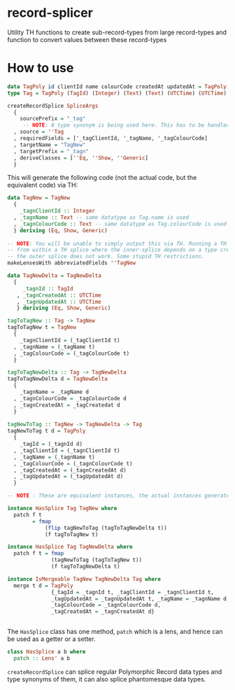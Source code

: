 # record-splicer
Utility TH functions to create sub-record-types from large record-types and function to convert values between these record-types

# How to use

```Haskell
data TagPoly id clientId name colourCode createdAt updatedAt = TagPoly {_tagId :: id, _tagClientId :: clientId, _tagName :: name, _tagColourCode :: colourCode, _tagCreatedAt :: createdAt, _tagUpdatedAt :: updatedAt} deriving (Eq, Show, Generic)
type Tag = TagPoly (TagId) (Integer) (Text) (Text) (UTCTime) (UTCTime)

createRecordSplice SpliceArgs
  {
    sourcePrefix = "_tag"
     -- NOTE: A type synonym is being used here. This has to be handled properly in the TH code
  , source = ''Tag
  , requiredFields = ['_tagClientId, '_tagName, '_tagColourCode]
  , targetName = "TagNew"
  , targetPrefix = "_tagn"
  , deriveClasses = [''Eq, ''Show, ''Generic]
  }
```

This will generate the following code (not the actual code, but the equivalent code) via TH:

```Haskell
data TagNew = TagNew
  {
    _tagnClientId :: Integer
  , _tagnName :: Text -- same datatype as Tag.name is used
  , _tagnColourCode :: Text -- same datatype as Tag.colourCode is used
  } deriving (Eq, Show, Generic)
  
-- NOTE: You will be unable to simply output this via TH. Running a TH splice 
-- from within a TH splice where the inner-splice depends on a type created by
-- the outer splice does not work. Some stupid TH restrictions.
makeLensesWith abbreviatedFields ''TagNew

data TagNewDelta = TagNewDelta
  {
     _tagnId :: TagId
   , _tagnCreatedAt :: UTCTime
   , _tagnUpdatedAt :: UTCTime
   } deriving (Eq, Show, Generic)

tagToTagNew :: Tag -> TagNew
tagToTagNew t = TagNew
  {
    _tagnClientId = (_tagClientId t)
  , _tagnName = (_tagName t)
  , _tagColourCode = (_tagColourCode t)
  }

tagToTagNewDelta :: Tag -> TagNewDelta
tagToTagNewDelta d = TagNewDelta
  {
    _tagnName = _tagName d
  , _tagnColourCode = _tagColourCode d
  , _tagnCreatedAt = _tagCreatedat d
  }
  
tagNewToTag :: TagNew -> TagNewDelta -> Tag
tagNewToTag t d = TagPoly
  {
    _tagId = (_tagnId d)
  , _tagClientId = (_tagnClientId t)
  , _tagName = (_tagnName t)
  , _tagColourCode = (_tagnColourCode t)
  , _tagCreatedAt = (_tagnCreatedAt d)
  , _tagUpdatedAt = (_tagUpdatedAt d)
  }

-- NOTE : These are equivalent instances, the actual instances generated do not use the above functions.

instance HasSplice Tag TagNew where
  patch f t
        = fmap
            (flip tagNewToTag (tagToTagNewDelta t))
            (f tagToTagNew t)

instance HasSplice Tag TagNewDelta where
  patch f t = fmap
              (tagNewToTag (tagToTagNew t))
              (f tagToTagNewDelta t)

instance IsMergeable TagNew TagNewDelta Tag where
  merge t d = TagPoly
              {_tagId = _tagnId t, _tagClientId = _tagnClientId t,
              _tagUpdatedAt = _tagnUpdatedAt t, _tagName = _tagnName d,
              _tagColourCode = _tagnColourCode d,
              _tagCreatedAt = _tagnCreatedAt d}
 
```

The `HasSplice` class has one method, `patch` which is a lens, and hence can be used as a getter or a setter.

```Haskell
class HasSplice a b where
  patch :: Lens' a b
```

`createRecordSplice` can splice regular Polymorphic Record data types and type synonyms of them,
it can also splice phantomesque data types.
